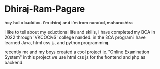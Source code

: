 # Dhiraj-Ram-Pagare
hey hello buddies. i'm dhiraj and i'm from nanded, maharashtra.

i like to tell about my eductional life and skills, i have completed my BCA in 2022 through 'VKCOCMS' college nanded.
in the BCA program i have learned Java, html css js, and python programming.

recently me and my boys created a cool project ie. "Online Examination System"
in this project we use html css js for the frontend and php as backend.
